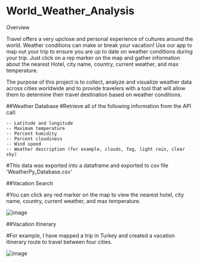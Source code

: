 # World_Weather_Analysis

Overview

Travel offers a very upclose and personal experience of cultures around the world. Weather conditions can make or break your vacation! Use our app to map out your trip to ensure you are up to date on weather conditions during your trip. Just click on a rep marker on the map and gather information about the nearest Hotel, city name, country, current weather, and max temperature.

The purpose of this project is to collect, analyze and visualize weather data across cities worldwide and to provide travelers with a tool that will allow them to determine their travel destination based on weather conditions.

##Weather Database
  #Retrieve all of the following information from the API call:
  
    -- Latitude and longitude
    -- Maximum temperature
    -- Percent humidity
    -- Percent cloudiness
    -- Wind speed
    -- Weather description (for example, clouds, fog, light rain, clear sky)
    
  #This data was exported into a dataframe and exported to csv file 'WeatherPy_Database.csv'

##Vacation Search

  #You can click any red marker on the map to view the nearest hotel, city name, country, current weather, and max temperature. 
  
  ![image](https://user-images.githubusercontent.com/103547108/172017519-7cb068be-0cc9-4fde-95ad-ed7c431e37c4.png)

##Vacation Itinerary

  #For example, I have mapped a trip in Turkey and created a vacation itinerary route to travel between four cities. 
  
  ![image](https://user-images.githubusercontent.com/103547108/172017610-e4257a05-9031-4a30-8bf9-129739bf1820.png)

